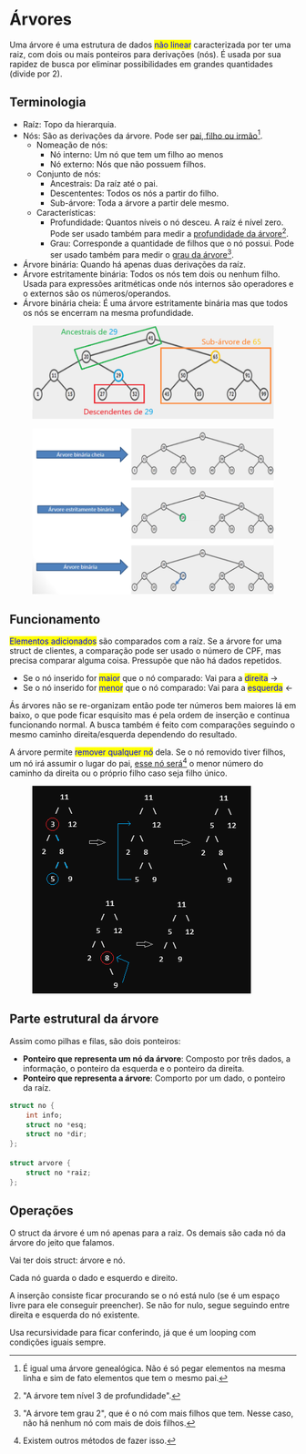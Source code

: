 # Árvores

Uma árvore é uma estrutura de dados <mark style="color:blue;">não linear</mark> caracterizada por ter uma raiz, com dois ou mais ponteiros para derivações (nós). É usada por sua rapidez de busca por eliminar possibilidades em grandes quantidades (divide por 2).

## Terminologia

* Raíz: Topo da hierarquia.
* Nós: São as derivações da árvore. Pode ser [pai, filho ou irmão](#user-content-fn-1)[^1].
  * Nomeação de nós:
    * Nó interno: Um nó que tem um filho ao menos
    * Nó externo: Nós que não possuem filhos.
  * Conjunto de nós:
    * Ancestrais: Da raíz até o pai.
    * Descententes: Todos os nós a partir do filho.
    * Sub-árvore: Toda a árvore a partir dele mesmo.
  * Características:
    * Profundidade: Quantos níveis o nó desceu. A raíz é nível zero. Pode ser usado também para medir a [profundidade da árvore](#user-content-fn-2)[^2].
    * Grau: Corresponde a quantidade de filhos que o nó possui. Pode ser usado também para medir o [grau da árvore](#user-content-fn-3)[^3].
* Árvore binária: Quando há apenas duas derivações da raíz.
* Árvore estritamente binária: Todos os nós tem dois ou nenhum filho. Usada para expressões aritméticas onde nós internos são operadores e o externos são os números/operandos.
* Árvore binária cheia: É uma árvore estritamente binária mas que todos os nós se encerram na mesma profundidade.

<figure><img src="../../.gitbook/assets/image.png" alt=""><figcaption></figcaption></figure>

<figure><img src="../../.gitbook/assets/image (1).png" alt=""><figcaption></figcaption></figure>

## Funcionamento

<mark style="color:blue;">Elementos adicionados</mark> são comparados com a raíz. Se a árvore for uma struct de clientes, a comparação pode ser usado o número de CPF, mas precisa comparar alguma coisa. Pressupõe que não há dados repetidos.

* Se o nó inserido for <mark style="color:blue;">maior</mark> que o nó comparado: Vai para a <mark style="color:blue;">direita</mark> ->
* Se o nó inserido for <mark style="color:blue;">menor</mark> que o nó comparado: Vai para a <mark style="color:blue;">esquerda</mark> <-

Ás árvores não se re-organizam então pode ter números bem maiores lá em baixo, o que pode ficar esquisito mas é pela ordem de inserção e continua funcionando normal. A busca também é feito com comparações seguindo o mesmo caminho direita/esquerda dependendo do resultado.

A árvore permite <mark style="color:blue;">remover qualquer nó</mark> dela. Se o nó removido tiver filhos, um nó irá assumir o lugar do pai, [esse nó será](#user-content-fn-4)[^4] o menor número do caminho da direita ou o próprio filho caso seja filho único.

<figure><img src="../../.gitbook/assets/remoção de elementos de árvores.png" alt=""><figcaption></figcaption></figure>

## Parte estrutural da árvore

Assim como pilhas e filas, são dois ponteiros:

* **Ponteiro que representa um nó da árvore**: Composto por três dados, a informação, o ponteiro da esquerda e o ponteiro da direita.
* **Ponteiro que representa a árvore**: Comporto por um dado, o ponteiro da raíz.

```c
struct no {
    int info;
    struct no *esq;
    struct no *dir;
};

struct arvore {
    struct no *raiz;
};
```

## Operações



O struct da árvore é um nó apenas para a raiz. Os demais são cada nó da árvore do jeito que falamos.

Vai ter dois struct: árvore e nó.

Cada nó guarda o dado e esquerdo e direito.

A inserção consiste ficar procurando se o nó está nulo (se é um espaço livre para ele conseguir preencher). Se não for nulo, segue seguindo entre direita e esquerda do nó existente.

Usa recursividade para ficar conferindo, já que é um looping com condições iguais sempre.

[^1]: É igual uma árvore genealógica. Não é só pegar elementos na mesma linha e sim de fato elementos que tem o mesmo pai.

[^2]: "A árvore tem nível 3 de profundidade".

[^3]: "A árvore tem grau 2", que é o nó com mais filhos que tem. Nesse caso, não há nenhum nó com mais de dois filhos.

[^4]: Existem outros métodos de fazer isso.
